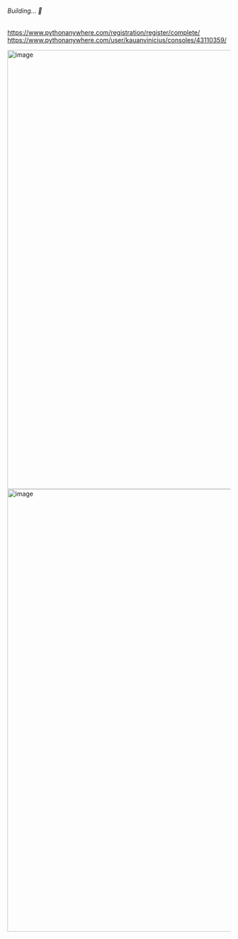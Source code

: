 <h6>Building... 🚧</h6>

https://www.pythonanywhere.com/registration/register/complete/
https://www.pythonanywhere.com/user/kauanvinicius/consoles/43110359/


<img width="956" height="989" alt="image" src="https://github.com/user-attachments/assets/7e10e711-3cee-4995-9fd7-eebd849f0918" />

<img width="951" height="997" alt="image" src="https://github.com/user-attachments/assets/a53b17e2-a3bc-4ebe-9d59-1466e1c069d5" />
